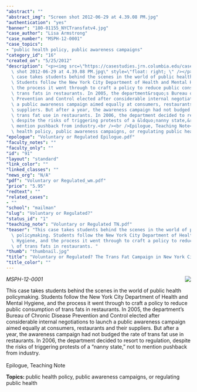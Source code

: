 ```yaml
---
"abstract": ""
"abstract_img": "Screen shot 2012-06-29 at 4.39.08 PM.jpg"
"authentication": "yes"
"banner": "180-01155_NYCTransfatv4.jpg"
"case_author": "Lisa Armstrong"
"case_number": "MSPH-12-0001"
"case_topics":
- "public health policy, public awareness campaigns"
"category_id": "16"
"created_on": "5/25/2012"
"description": "<p><img src=\"https://casestudies.jrn.columbia.edu/casestudy/files/photos/651/Screen\
  \ shot 2012-06-29 at 4.39.08 PM.jpg\" style=\"float: right; \" /></p><p><em>MSPH-12-0001</em></p><p>This\
  \ case takes students behind the scenes in the world of public health policymaking.\
  \ Students follow the New York City Department of Health and Mental Hygiene, and\
  \ the process it went through to craft a policy to reduce public consumption of\
  \ trans fats in restaurants. In 2005, the department&rsquo;s Bureau of Chronic Disease\
  \ Prevention and Control elected after considerable internal negotiations to launch\
  \ a public awareness campaign aimed equally at consumers, restaurants and their\
  \ suppliers. But after a year, the awareness campaign had not budged the rate of\
  \ trans fat use in restaurants. In 2006, the department decided to resort to regulation,\
  \ despite the risks of triggering protests of a &ldquo;nanny state,&rdquo; not to\
  \ mention pushback from industry.<br /><br />Epilogue, Teaching Note</p><p><strong>Topics:&nbsp;</strong>public\
  \ health policy, public awareness campaigns, or regulating public health</p>"
"epologue": "Voluntary or Regulated Epilogue.pdf"
"faculty_notes": ""
"faculty_only": ""
"id": "91"
"layout": "standard"
"link_color": ""
"linked_classes": ""
"news_org": "N/A"
"pdf": "Voluntary or Regulated_wm.pdf"
"price": "5.95"
"redtext": ""
"related_cases":
- ""
"school": "mailman"
"slug": "Voluntary or Regulated?"
"status_id": "1"
"teaching_note": "Voluntary or Regulated TN.pdf"
"teaser": "This case takes students behind the scenes in the world of public health\
  \ policymaking. Students follow the New York City Department of Health and Mental\
  \ Hygiene, and the process it went through to craft a policy to reduce public consumption\
  \ of trans fats in restaurants. "
"thumb": "thumbnail.jpg"
"title": "Voluntary or Regulated? The Trans Fat Campaign in New York City"
"title_color": ""
---
```

<p><img src="https://casestudies.jrn.columbia.edu/casestudy/files/photos/651/Screen shot 2012-06-29 at 4.39.08 PM.jpg" style="float: right; " /></p><p><em>MSPH-12-0001</em></p><p>This case takes students behind the scenes in the world of public health policymaking. Students follow the New York City Department of Health and Mental Hygiene, and the process it went through to craft a policy to reduce public consumption of trans fats in restaurants. In 2005, the department&rsquo;s Bureau of Chronic Disease Prevention and Control elected after considerable internal negotiations to launch a public awareness campaign aimed equally at consumers, restaurants and their suppliers. But after a year, the awareness campaign had not budged the rate of trans fat use in restaurants. In 2006, the department decided to resort to regulation, despite the risks of triggering protests of a &ldquo;nanny state,&rdquo; not to mention pushback from industry.<br /><br />Epilogue, Teaching Note</p><p><strong>Topics:&nbsp;</strong>public health policy, public awareness campaigns, or regulating public health</p>
